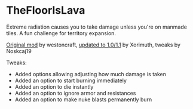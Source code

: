 # TheFloorIsLava
Extreme radiation causes you to take damage unless you're on manmade tiles.
A fun challenge for territory expansion.

[Original mod](https://mods.factorio.com/mod/TheFloorIsLava) by westoncraft, [updated to 1.0/1.1](https://github.com/Xorimuth/TheFloorIsLava) by Xorimuth, tweaks by Noskcaj19

Tweaks:
- Added options allowing adjusting how much damage is taken
- Added an option to start burning immediately
- Added an option to die instantly
- Added an option to ignore armor and resistances
- Added an option to make nuke blasts permanently burn